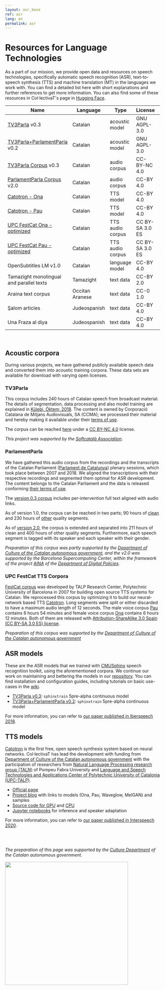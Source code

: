 ```yaml
---
layout: asr_base
ref: asr
lang: en
permalink: asr
---
```

<style>
table {
    width:100%;
}
</style>

# Resources for Language Technologies

As a part of our mission, we provide open data and resources on speech technologies, specifically automatic speech recognition (ASR), text-to-speech synthesis (TTS) and machine translation (MT) in the languages we work with. You can find a detailed list here with short explanations and further references to get more information. You can also find some of these resources in Col·lectivaT's page in [Hugging Face](HF). 
  
| Name                                    | Language | Type           | License       | Download     |
|---------------------------------------  | -------- | -----------    | --------      | ------------ |
| [TV3Parla][2]                      v0.3 | Catalan  | acoustic model | GNU AGPL-3.0  | [link][M0.3] |
| [TV3Parla+ParlamentParla][2]       v0.2 | Catalan  | acoustic model | GNU AGPL-3.0  | [link][M0.4] |
| [TV3Parla Corpus][4]               v0.3 | Catalan  | audio corpus   | CC-BY-NC 4.0  | [link][Ctv3] |
| [ParlamentParla Corpus][3]         v2.0 | Catalan  | audio corpus   |  CC-BY 4.0    | [link][Cp2.0]|
| [Catotron - Ona][6]                     | Catalan  | TTS model      | CC-BY 4.0     | [link][TTSOnaModel] |
| [Catotron - Pau][6]                     | Catalan  | TTS model      | CC-BY 4.0     | [link][TTSPauModel] |
| [UPC FestCat Ona - optimized][5]        | Catalan  | TTS audio corpus |  CC BY-SA 3.0 ES   | [link][TTSOna]|
| [UPC FestCat Pau - optimized][5]        | Catalan  | TTS audio corpus |  CC BY-SA 3.0 ES   | [link][TTSPau]|
| OpenSubtitles LM                   v1.0 | Catalan  | language model |  CC-BY 4.0    | [link][LMos] |
| Tamazight monolingual and parallel texts | Tamazight  | text data |  CC-BY 2.0    | [link][amazic] |
| Araina text corpus | Occitan Aranese  | text data |  CC-0 1.0    | [link][araina] |
| Şalom articles | Judeospanish  | text data |  CC-BY 4.0    | [link][salom] |
| Una Fraza al diya | Judeospanish  | text data |  CC-BY 4.0    | [link][fraza] |

<br/>

## Acoustic corpora

During various projects, we have gathered publicly available speech data and converted them into acoustic training corpora. These data sets are available for download with varying open licenses.

### TV3Parla

This corpus includes 240 hours of Catalan speech from broadcast material. The details of segmentation, data processing and also model training are explained in [Külebi, Öktem; 2018](https://www.isca-speech.org/archive/iberspeech_2018/kulebi18_iberspeech.html). The content is owned by Corporació Catalana de Mitjans Audiovisuals, SA (CCMA); we processed their material and hereby making it available under their [terms of use](http://www.ccma.cat/avis-legal/condicions-utilitzacio-del-portal/).

The corpus can be reached [here][Ctv3] under a [CC BY-NC 4.0][ccbync] license.  

*This project was supported by the [Softcatalà Association](https://www.softcatala.org/).*

### ParlamentParla

We have gathered this audio corpus from the recordings and the transcripts of the Catalan Parliament ([Parlament de Catalunya](https://www.parlament.cat/)) plenary sessions, which took place between 2007 and 2018. We aligned the transcriptions with their respective recordings and segmented them optimal for ASR development. The content belongs to the Catalan Parliament and the data is released conforming [their terms of use](https://www.parlament.cat/pcat/serveis-parlament/avis-legal/).

The [version 0.3 corpus][Cp0.3] includes per-intervention full text aligned with audio links.

As of version 1.0, the corpus can be reached in two parts; 90 hours of [clean][CpC] and 230 hours of [other][CpO] quality segments. 

As of [version 2.0][Cp2.0], the corpus is extended and separated into 211 hours of clean and 400 hours of other quality segments. Furthermore, each speech segment is tagged with its speaker and each speaker with their gender.

*Preparation of this corpus was partly supported by the [Department of Culture of the Catalan autonomous government](http://cultura.gencat.cat/), and the v2.0 was supported by the Barcelona Supercomputing Center, within the framework of the project [AINA](http://aina.gencat.cat/) of the [Department of Digital Policies](https://politiquesdigitals.gencat.cat/).*

### UPC FestCat TTS Corpora

[FestCat corpus](http://festcat.talp.cat/en/) was developed by TALP Research Center, Polytechnic University of Barcelona in 2007 for building open source TTS systems for Catalan. We reprocessed this corpus by optimizing it to build our neural-network based TTS [Catotron][catotron]. Long segments were split or either discarded to have a maximum audio length of 12 seconds. The male voice corpus [Pau][TTSPau] contains 6 hours 54 minutes and female voice corpus [Ona][TTSOna] contains 6 hours 12 minutes. Both of them are released with [Attribution-ShareAlike 3.0 Spain (CC BY-SA 3.0 ES) license][ccsaes]. 

*Preparation of this corpus was supported by the [Department of Culture of the Catalan autonomous government](http://cultura.gencat.cat/)*

## ASR models

These are the ASR models that we trained with [CMUSphinx](https://cmusphinx.github.io/) speech recognition toolkit, using the aforementioned corpora. We continue our work on maintaining and bettering the models in our [repository](https://github.com/collectivat/cmusphinx-models). You can find installation and configuration guides, including tutorials on basic use-cases in the [wiki][wiki].

* [TV3Parla v0.3][M0.3]: `sphinxtrain` 5pre-alpha continuous model
* [TV3Parla+ParlamentParla v0.2][M0.4]: `sphinxtrain` 5pre-alpha continuous model

For more information, you can refer to [our paper published in Iberspeech 2018][iberspeech18].

## TTS models

[Catotron][catotron] is the first free, open speech synthesis system based on neural networks. Col·lectivaT has lead the development with funding from [Department of Culture of the Catalan autonomous government](http://cultura.gencat.cat/) with the participation of researchers from [Natural Language Processing research group (TALN)][taln] of Pompeu Fabra University and [Language and Speech Technologies and Applications Center of Polytechnic University of Catalonia (UPC-TALP)][talp].

- [Official page][catotron]
- [Project blog](/blog/2019-12-05-speech-synthesis-dl/) with links to models (Ona, Pau, Waveglow, MelGAN) and samples
- [Source code for GPU](http://github.com/CollectivaT-dev/catotron) and [CPU](http://github.com/CollectivaT-dev/catotron-cpu)
- [Jupyter notebooks](http://github.com/CollectivaT-dev/TallersParla) for inference and speaker adaptation

For more information, you can refer to [our paper published in Interspeech 2020][interspeech2020].

  <br/>  
  <br/> 

*The preparation of this page was supported by the [Culture Department](http://cultura.gencat.cat/) of the Catalan autonomous government.*

<img src="/img/logo_generalitat.png" width="400"/>

[HF]: https://huggingface.co/collectivat
[amazic]: https://huggingface.co/datasets/collectivat/amazic
[araina]: https://huggingface.co/datasets/collectivat/araina-text-corpus
[salom]: https://huggingface.co/datasets/collectivat/salom-ladino-articles
[fraza]: https://huggingface.co/datasets/collectivat/una-fraza-al-diya
[wiki]: https://github.com/collectivat/cmusphinx-models/wiki
[catotron]: http://catotron.cat/
[interspeech2020]: https://www.isca-speech.org/archive/interspeech_2020/kulebi20_interspeech.html
[iberspeech18]: https://www.isca-archive.org/iberspeech_2018/kulebi18_iberspeech.html
[taln]: https://www.upf.edu/web/taln
[talp]: https://www.talp.upc.edu/
[ccby]: https://creativecommons.org/licenses/by/4.0/
[ccbync]: https://creativecommons.org/licenses/by-nc/4.0/
[ccsaes]: https://creativecommons.org/licenses/by-sa/3.0/
[gapgl]: https://www.gnu.org/licenses/agpl-3.0.html
[Ctv3]: https://huggingface.co/datasets/collectivat/tv3_parla
[CpC]: https://g4e5.c13.e2-2.dev/dataset-share/parlament_v1.0_clean.tar.gz
[CpO]: https://g4e5.c13.e2-2.dev/dataset-share/parlament_v1.0_other.tar.gz
[Cp0.3]: https://g4e5.c13.e2-2.dev/dataset-share/parlament_0.2.tar.gz
[Cp2.0]: https://zenodo.org/record/5541827
[M0.3]: https://g4e5.c13.e2-2.dev/dataset-share/ca-es-models-v0.3.0.zip
[M0.4]: https://g4e5.c13.e2-2.dev/dataset-share/ca-es-models-v0.4.0.zip
[LMos]: https://g4e5.c13.e2-2.dev/dataset-share/lm_ca_collectivat.zip
[TTSOna]: https://g4e5.c13.e2-2.dev/dataset-share/upc_ona_data.tar.gz
[TTSPau]: https://g4e5.c13.e2-2.dev/dataset-share/upc_pau_data.tar.gz
[TTSOnaModel]: https://g4e5.c13.e2-2.dev/dataset-share/upc_ona_tacotron2.pt
[TTSPauModel]: https://g4e5.c13.e2-2.dev/dataset-share/upc_pau_tacotron2.pt
[1]: #corpora-acústics
[2]: #models-de-rap
[3]: #parlamentparla
[4]: #tv3parla
[5]: #corpus-upc-festcat-sdv
[6]: #models-de-sdv
